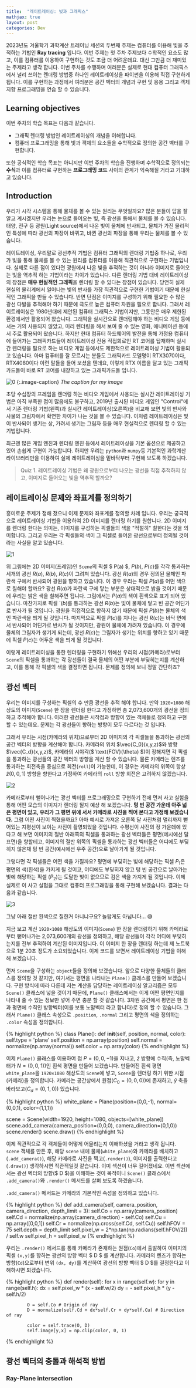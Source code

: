 ```yaml
---
title:  "레이트레이싱: 빛과 그래픽스"
mathjax: true
layout: post
categories: Dev
---
```

2023년도 겨울학기 과학계산 트레이닝 세션의 두번째 주제는 컴퓨터를 이용해 빛을 추적하는 기법인 **Ray tracing** 입니다. 
이번 주제는 첫 주차 주제보다 수학적인 요소도 많고, 이를 컴퓨터를 이용하여 구현하는 것도 조금 더 어려운데요. 
대신 그만큼 더 재미있는 주제라고 생각 합니다. 
이번 주차를 수행하며 여러분은 실제로 현대 컴퓨터 그래픽스에서 널리 쓰이는 렌더링 방법중 하나인 레이트레이싱을 파이썬을 이용해 직접 구현하게 됩니다.
이를 구현하는 과정에서 여러분은 공간 벡터의 개념과 구현 및 응용 그리고 객체지향 프로그래밍을 연습 할 수 있습니다.

## Learning objectives
이번 주차의 학습 목표는 다음과 같습니다.
- 그래픽 렌더링 방법인 레이트레이싱의 개념을 이해합니다.
- 컴퓨터 프로그래밍을 통해 빛과 객체의 요소들을 수학적으로 정의한 공간 벡터를 구현합니다.

또한 공식적인 학습 목표는 아니지만 이번 주차의 학습을 진행하며 수학적으로 정의되는 **수식**과 이를 컴퓨터로 구현하는 **프로그래밍 코드** 사이의 관계가 익숙해질 거라고 기대하고 있습니다.  


## Introduction

우리가 시각 시스템을 통해 물체를 볼 수 있는 원리는 무엇일까요?
많은 분들이 답을 잘 알고 계시겠지만 우리는 눈으로 들어오는 빛, 즉 광선을 통해서 물체를 볼 수 있습니다. 
태양, 전구 등 광원(Light source)에서 나온 빛이 물체에 반사되고, 물체가 가진 물리적인 특성에 따라 광선의 파장이 바뀌고, 바뀐 광선의 파장을 통해 우리는 물체를 볼 수 있습니다.

레이트레이싱, 우리말로 광선추적 기법은 컴퓨터 그래픽의 렌더링 기법중 하나로, 
우리가 빛을 통해 물체를 볼 수 있는 원리를 컴퓨터를 이용해 직관적으로 구현하는 기법입니다.
실제로 다른 점이 있다면 광원에서 나온 빛을 추적하는 것이 아니라 이미지로 들어오는 빛을 역추적 하는 기법이라는 차이가 있습니다.
다른 렌더링 기법 대비 레이트레이싱의 장점은 **매우 현실적인 그래픽**을 렌더링 할 수 있다는 장점이 있습니다.
당연히 실제 현실의 물리계에서 일어나는 빛의 반사를 가장 직관적으로 구현한 기법이기 때문에 현실적인 그래픽을 만들 수 있습니다.
반면 단점은 이미지를 구성하기 위해 필요한 수 많은 광선 다발을 추적해야 하기 때문에 극도로 높은 컴퓨터 자원을 필요로 합니다. 
그래서 레이트레이싱은 1980년대에 제안된 컴퓨터 그래픽스 기법이지만, 그동안은 매우 제한된 환경에서만 활용되어 왔습니다. 
그래픽을 실시간으로 렌더링해야 하는 비디오 게임 등에서는 거의 사용되지 않았고, 미리 렌더링을 해서 보여 줄 수 있는 영화, 애니메이션 등에서 주로 활용되어 왔습니다.
하지만 현대 컴퓨터 하드웨어의 발전을 통해 가정용 컴퓨터에 들어가는 그래픽카드들이 레이트레이싱 전용 직접회로인 RT 코어를 탑재하며
실시간 렌더링을 필요로 하는 비디오 게임 등에서도 제한적으로 레이트레이싱 기법이 활용되고 있습니다. 
아마 컴퓨터를 잘 모르시는 분들도 그래픽카드 모델명이 RTX3070이다, RTX4080이다 이런 말들을 들어 보셨을 텐데요, 이렇게 RTX 이름을 달고 있는 그래픽카드들이 바로 RT 코어를 내장하고 있는 그래픽카드들 입니다.

![0](https://i.ibb.co/m6cnhDy/Control-RTX-Comparison-6.jpg)
{:.image-caption}
*The caption for my image*

초당 수십장의 프레임을 렌더링 하는 비디오 게임에서 사용되는 실시간 레이트레이싱 기법은 아직 부족한 점이 많음에도 불구하고,
2019년 출시된 비디오 게임인 "Control"에서 기존 렌더링 기법(왼쪽)과 실시간 레이트레이싱(오른쪽)을 비교해 보면 빛의 반사와 사물의 그림자에서 확연한 차이가 나는 것을 볼 수 있습니다.
이처럼 레이트레이싱은 빛이 반사되어 생기는 상, 가려서 생기는 그림자 등을 매우 현실적으로 렌더링 할 수 있는 기법입니다. 

최근엔 많은 게임 엔진과 렌더링 엔진 등에서 레이트레이싱을 기본 옵션으로 제공하고 있어 손쉽게 구현이 가능합니다. 하지만 우리는 `python`과 `numpy`등 기본적인 과학계산 라이브러리만을 이용하여 실제 레이트레이싱을 밑바닥부터 구현해 보도록 하겠습니다. 

> Quiz 1. 레이트레이싱 기법은 왜 광원으로부터 나오는 광선을 직접 추적하지 않고, 이미지로 들어오는 빛을 역추적 할까요?

## 레이트레이싱 문제와 좌표계를 정의하기
흥미로운 주제가 정해 졌으니 이제 문제와 좌표계를 정의할 차례 입니다. 우리는 궁극적으로 레이트레이싱 기법을 이용하여 2D 이미지를 렌더링 하기를 원합니다. 
2D 이미지를 렌더링 한다는 의미는, 이미지를 구성하는 픽셀들의 색을 "적절히" 칠한다는 것을 의미합니다. 
그리고 우리는 각 픽셀들의 색이 그 픽셀로 들어온 광선으로부터 정의될 것이라는 사실을 알고 있습니다.

![1](https://i.ibb.co/nBbSDkp/1.png)

위 그림에는 2D 이미지(프레임)인 `Scene`의 픽셀 $ P(a) $, $P(b)$, $P(c)$를 각각 통과하는 세개의 광선 $R(a)$, $R(b)$, $R(c)$이 그려져 있습니다.
광선 $R(a)$의 경우 정의된 물체인 파란색 구에서 반사되어 광원을 향하고 있습니다. 이 경우 우리는 픽셀 $P(a)$를 어떤 색으로 칠해야 할까요? 
광선 $R(a)$가 파란색 구에 닿는 부분은 상대적으로 밝을 것이기 때문에 우리는 밝은 색을 칠해주면 됩니다. 그림에서는 $P(a)$의 색이 흰색으로 표기 되어 있습니다. 
마찬가지로 픽셀 `$(b)$를 통과하는 광선 $R(b)$는 빛이 물체에 닿고 빈 공간 어딘가로 반사가 될 것입니다. 광원을 직접적으로 향하지 않기 때문에 픽셀 $P(b)$는 물체의 색인 파란색을 띄게 될 것입니다.
마지막으로 픽셀 $P(c)$를 지나는 광선 $R(c)$는 바닥 면에서 반사되어 어딘가로 반사가 될 것이지만, 광원이 물체에 가려져 있습니다. 
이 경우에 물체의 그림자가 생기게 되는데, 광선 $R(c)$는 그림자가 생기는 위치를 향하고 있기 때문에 픽셀 $P(c)$는 어두운 색을 띄게 될 것입니다.

이렇게 레이트레이싱을 통한 렌더링을 구현하기 위해선 우리의 시점(카메라)로부터 `Scene`의 픽셀을 통과하는 각 광선들이 결국 물체의 어떤 부분에 부딪히는지를 계산하고, 
이를 통해 각 픽셀의 색을 결정하면 됩니다. 문제를 정의해 보니 정말 간단하죠?

## 광선 벡터
우리는 이미지를 구성하는 픽셀의 수 만큼 광선을 추적 해야 합니다. 
만약 `1920×1080` 해상도의 이미지(`Scene`) 한 장을 렌더링 한다고 가정하면 총 2,073,600개의 광선을 정의하고 추적해야 합니다.
이러한 광선들은 시작점과 방향이 있는 객체들로 정의하고 구현 할 수 있는데요. 문제는 각 광선들이 향하는 방향이 모두 다르다는 것 입니다.

그래서 우리는 시점(카메라의 위치)으로부터 2D 이미지의 각 픽셀들을 통과하는 광선의 공간 벡터의 방향을 계산해야 합니다.
카메라의 위치 $\vec{C_0}(x,y,z)$와 방향 $\vec{C_d}(x,y,z)$, 카메라의 시야각($ \text{FOV}(\theta) $)이 정해지면 각 픽셀을 통과하는 광선들의 공간 벡터의 방향을 계산 할 수 있습니다. 
물론 카메라는 렌즈를 통과하는 회전축을 중심으로 회전(`roll`)이 가능한데, 이 경우는 카메라의 위쪽이 항상 $\hat{z}(0,0,1)$ 방향을 향한다고 가정하여 카메라의 `roll` 방향 회전은 고려하지 않겠습니다.

![2](https://i.ibb.co/XsWVXV5/2.png)

카메라로부터 뻗어나가는 광선 벡터를 프로그래밍으로 구현하기 전에 먼저 사고 실험을 통해 어떤 모습의 이미지가 렌더링 될지 예상 해 보겠습니다. 
**텅 빈 공간 가운데 아주 넓은 평면이 있고, 우리가 그 평면 위에 서서 카메라로 사진을 찍어 본다고 가정해 보겠습니다.**
그럼 어떤 사진이 찍혔을까요? 아마 예시로 가져온 오른쪽 달 사진처럼 멀리까지 뻗어있는 지평선이 보이는 사진이 촬영되었을 것입니다. 
수평선이 사진의 정 가운데에 있다고 해 보면 이미지의 절반 아래쪽의 픽셀을 통과하는 광선 벡터들은 평면(예시에선 달 표면)을 향할테고, 
이미지의 절반 위쪽의 픽셀을 통과하는 광선 벡터들은 어디에도 부딪히지 않은채 텅 빈 공간(예시에선 우주 공간)으로 날아가게 될 것입니다.

그렇다면 각 픽셀들은 어떤 색을 가질까요? 평면에 부딪히는 빛에 해당하는 픽셀 $P_1$은 평면의 색(흰색)을 가지게 될 것이고, 
어디에도 부딪히지 않고 텅 빈 공간으로 날아가는 빛에 해당하는 픽셀 ($P_2$)는 도달한 빛이 없으므로 검은 색을 가지게 될 것입니다. 
이제 실제로 이 사고 실험을 그대로 컴퓨터 프로그래밍을 통해 구현해 보겠습니다. 결과는 다음과 같습니다.

![3](https://i.ibb.co/whHDrDx/3.png)

그냥 아래 절반 흰색으로 칠한거 아니냐구요? 놀랍게도 아닙니다... 😅

지금 보고 계신 `1920×1080` 해상도의 이미지(`Scene`) 한 장을 렌더링하기 위해 카메라로부터 뻗어나가는 2,073,600개의 광선을 정의하고, 
해당 광선들이 각각 어디에 부딪히는지를 전부 추적하여 계산된 이미지입니다. 이 이미지 한 장을 렌더링 하는데 제 노트북으로 1분 20초 정도가 소요되었습니다. 이제 코드를 보면서 레이트레이싱 기법을 이해해 보겠습니다.

먼저 `Scene`을 구성하는 `object`들을 정의해 보겠습니다. 앞으로 다양한 물체들의 클래스를 정의할 것 같지만, 여기서는 평면을 나타내는 `Plane()` 클래스를 만들어 보겠습니다.
구현 방식에 따라 다른데 저는 계산을 담당하는 레이트레이싱 알고리즘은 모두 `Scene()` 클래스에 넣을 것이기 때문에, 
`Plane()` 클래스에서는 이게 어떤 평면인지를 나타내 줄 수 있는 정보만 넣어 주면 충분 할 것 같습니다.
3차원 공간에서 평면은 한 점과 평면에 수직인 방향벡터(이를 보통 노말벡터 라고 합니다)로 정의 할 수 있습니다. 
그래서 `Plane()` 클래스 속성으로 `.position`, `.normal` 그리고 평면의 색을 정의하는 `.color` 속성을 정의합니다. 

{% highlight python %}
class Plane():
    def __init__(self, position, normal, color):
        self.type = 'plane'
        self.position = np.array(position)
        self.normal = normalize(np.array(normal))
        self.color = np.array(color)
{% endhighlight %}

이제 `Plane()` 클래스를 이용하여 점 $P=(0,0,-1)$을 지나고, $\hat{z}$ 방향에 수직(즉, 노말벡터가 $N=(0,0,1)$)인 흰색 평면을 만들어 보겠습니다.
만들어진 흰색 평면 `white_plane`을 `1920×1080` 해상도의 `Scene`에 넣고, `Scene`을 렌더링 하기 위한 시점(카메라)을 정의합니다.
카메라는 공간상에서 원점($C_0=(0,0,0)$)에 존재하고, $\hat{y}$ 축을 바라보고($C_d=(0,1,0)$) 있습니다.  

{% highlight python %}
white_plane = Plane(position=(0,0,-1), normal=(0,0,1), color=(1,1,1))

scene = Scene(width=1920, height=1080, objects=[white_plane])
scene.add_camera(camera_position=(0,0,0), camera_direction=(0,1,0))
scene.render()
scene.draw()
{% endhighlight %}

이제 직관적으로 각 객체들이 어떻게 어울리는지 이해하셨을 거라고 생각 됩니다. `scene` 객체를 만든 후, 
해당 `scene` 내에 물체(`white_plane`)와 카메라를 배치하고(`.add_camera()`), 해당 카메라로 사진을 찍고(`.render()`), 이미지를 출력한다고(`.draw()`) 생각하시면 직관적일것 같습니다. 
이미 섹션이 너무 길어졌네요. 이번 섹션에서는 광선 벡터의 방향($ D $)을 이해하는 것이 목적이니 `Scene()` 클래스에서 `.add_camera()`와 `.render()` 메서드를 살펴 보도록 하겠습니다.

`.add_camera()` 메서드는 카메라의 기본적인 속성을 정의하고 있습니다. 

{% highlight python %}
def add_camera(self,
               camera_position,
               camera_direction,
               depth_limit = 3):
    self.Co = np.array(camera_position)
    self.Cd = normalize(np.array(camera_direction) - self.Co)
    self.Cu = np.array([0,0,1])
    self.Cr = normalize(np.cross(self.Cd, self.Cu))
    self.hFOV = 75
    self.depth = depth_limit
    self.pixel_w = 2*np.tan(np.radians(self.hFOV/2)) / self.w
    self.pixel_h = self.pixel_w
{% endhighlight %}

우리는 `.render()` 메서드를 통해 카메라가 존재하는 원점(`Co`)에서 출발하여 이미지의 픽셀 `(x,y)`를 향하는 광선의 방향 벡터 $ D $ 를 계산합니다.
카메라의 렌즈가 향하는 방향(`Cd`)으로부터 변위 `(dx, dy)`를 계산하여 광선의 방향 벡터 $ D $를 결정한다고 이해하시면 되겠습니다. 

{% highlight python %}
def render(self):
    for x in range(self.w):
        for y in range(self.h):
            dx = self.pixel_w * (x - self.w/2)
            dy = - self.pixel_h * (y - self.h/2)

            O = self.Co # Origin of ray
            D = normalize(self.Cd + dx*self.Cr + dy*self.Cu) # Direction of ray

            color = self.trace(O, D)
            self.image[y,x] = np.clip(color, 0, 1)
{% endhighlight %}

## 광선 벡터의 충돌과 해석적 방법
### Ray-Plane intersection




